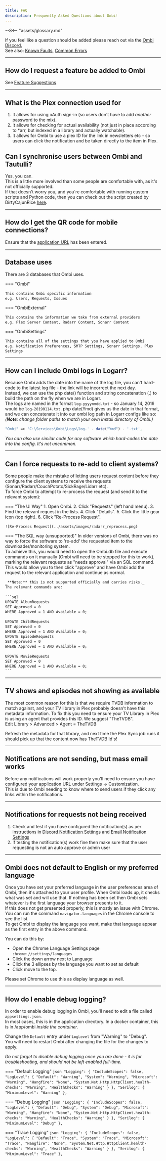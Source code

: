 ```yaml
---
title: FAQ
description: Frequently Asked Questions about Ombi!
---
```


--8<-- "assets/glossary.md"

If you feel like a question should be added please reach out via the [Ombi Discord.](https://discord.gg/Sa7wNWb)  
See also: [Known Faults](known-faults), [Common Errors](common-errors)

***

## How do I request a feature be added to Ombi

See [Feature Suggestions](../../guides/feature-suggestions)
***

## What is the Plex connection used for

1) It allows for using oAuth sign-in (so users don't have to add _another_ password to the mix).
1) It allows for checking for actual availability (not just in place according to *arr, but indexed in a library and actually watchable).
1) It allows for Ombi to use a plex ID for the link in newsletters etc - so users can click the notification and be taken directly to the item in Plex.

## Can I synchronise users between Ombi and Tautulli?

Yes, you can.  
This is a little more involved than some people are comfortable with, as it's not officially supported.  
If that doesn't worry you, and you're comfortable with running custom scripts and Python code, then you can check out the script created by DirtyCajunRice [here](../info/ombi-tautulli.md).
***

## How do I get the QR code for mobile connections?

Ensure that the [application URL](../../settings/customization/#application-url) has been entered.  
***

## Database uses

There are 3 databases that Ombi uses.

=== "Ombi"

    This contains Ombi specific information  
    e.g. Users, Requests, Issues

=== "OmbiExternal"

    This contains the information we take from external providers  
    e.g. Plex Server Content, Radarr Content, Sonarr Content

=== "OmbiSettings"

    This contains all of the settings that you have applied to Ombi  
    e.g. Notification Preferences, SMTP Settings, Sonarr Settings, Plex Settings

***

## How can I include Ombi logs in Logarr?

Because Ombi adds the date into the name of the log file, you can't hard-code to the latest log file - the link will be incorrect the next day.  
Instead, we can use the php date() function and string concatenation (.) to build the path on the fly when we are in Logarr.  
The logs are named in the format `log-yyyymmdd.txt` - so January 14, 2019 would be `log-20190114.txt`. php date(Ymd) gives us the date in that format, and we can concatenate it into our ombi log path in Logarr configs like so:  
_(**Note**: change folder paths to match your own install directory of Ombi.)_  

```php
"Ombi" => 'C:\Services\Ombi\Logs\log-' . date("Ymd") . '.txt',
```

_You can also use similar code for any software which hard-codes the date into the config. It's not uncommon._

***

## Can I force requests to re-add to client systems?

Some people make the mistake of letting users request content before they configure the client systems to receive the requests (Sonarr/Radarr/CouchPotato/SickRage/Lidarr etc).  
To force Ombi to attempt to re-process the request (and send it to the relevant system):

=== "The UI Way"
    1. Open Ombi.
    2. Click "Requests" (left hand menu).
    3. Find the relevant request in the lists.
    4. Click "Details".
    5. Click the little gear icon (top right).
    6. Click "Re-Process Request".

    ![Re-Process Request](../assets/images/radarr_reprocess.png)

=== "The SQL way (unsupported)"
    In older versions of Ombi, there was no way to force the software to 're-add' the requested item to the downloader/monitoring system.  
    To achieve this, you would need to open the Ombi.db file and execute commands on it manually (Ombi will need to be stopped for this to work), marking the relevant requests as "needs approval" via an SQL command.  
    This would allow you to then click "approve" and have Ombi add the request to the relevant application and continue as normal.  

    _**Note:** this is not supported officially and carries risks._  
    The relevant commands are:  

    ```sql
    UPDATE AlbumRequests
    SET Approved = 0
    WHERE Approved = 1 AND Available = 0;

    UPDATE ChildRequests
    SET Approved = 0
    WHERE Approved = 1 AND Available = 0;
    UPDATE EpisodeRequests
    SET Approved = 0
    WHERE Approved = 1 AND Available = 0;

    UPDATE MovieRequests
    SET Approved = 0 
    WHERE Approved = 1 AND Available = 0;
    ```

***

## TV shows and episodes not showing as available

The most common reason for this is that we require TVDB information to match against, and your TV library in Plex probably doesn't have this metadata information.
To fix this you need to ensure your TV Library in Plex is using an agent that provides this ID. We suggest "TheTVDB".  
Edit Library > Advanced > Agent = TheTVDB

Refresh the metadata for that library, and next time the Plex Sync job runs it should pick up that the content now has TheTVDB Id's!
***

## Notifications are not sending, but mass email works

Before any notifications will work properly you'll need to ensure you have configured your application URL under Settings -> Customization.  
This is due to Ombi needing to know where to send users if they click any links within the notifications.
***

## Notifications for requests not being received

1. Check and test if you have configured the notification(s) as per instructions in [Discord Notification Settings](../../settings/notifications/discord) and [Email Notification Settings](../../settings/notifications/email)
2. If testing the notification(s) work fine then make sure that the user requesting is not an auto approve or admin user

***

## Ombi does not default to English or my preferred language

Once you have set your preferred language in the user preferences area of Ombi, then it's attached to your user profile. When Ombi loads up, it checks what was set and will use that. If nothing has been set then Ombi sets whatever is the first language your browser presents to it.  
If this does not get presented properly, this is mostly an issue with Chrome.  
You can run the command `navigator.languages` in the Chrome console to see the list.  
To get Ombi to display the language you want, make that language appear as the first entry in the above command.

You can do this by:

- Open the Chrome Language Settings page  
`chrome://settings/languages`
- Click the down arrow next to Language
- Click the 3 ellipses by the language you want to set as default
- Click move to the top.

Please set Chrome to use this as display language as well.
***

## How do I enable debug logging?

In order to enable debug logging in Ombi, you'll need to edit a file called `appsettings.json`.  
In most cases, this is in the application directory. In a docker container, this is in /app/ombi _inside the container_.  

Change the `Default` entry under `LogLevel` from "Warning" to "Debug".  
You will need to restart Ombi after changing the file for the changes to apply.  

_Do not forget to disable debug logging once you are done - it is for troubleshooting, and should not be left enabled full-time._

=== "Default Logging"
    ```json
    "Logging": {
        "IncludeScopes": false,
        "LogLevel": {
        "Default": "Warning",
        "System": "Warning",
        "Microsoft": "Warning",
        "Hangfire": "None",
        "System.Net.Http.HttpClient.health-checks": "Warning",
        "HealthChecks": "Warning"
        }
    },
    "Serilog": {
        "MinimumLevel": "Warning"
    },
    ```

=== "Debug Logging"
    ```json
    "Logging": {
        "IncludeScopes": false,
        "LogLevel": {
        "Default": "Debug",
        "System": "Debug",
        "Microsoft": "Warning",
        "Hangfire": "None",
        "System.Net.Http.HttpClient.health-checks": "Warning",
        "HealthChecks": "Warning"
        }
    },
    "Serilog": {
        "MinimumLevel": "Debug"
    },
    ```

=== "Trace Logging"
    ```json
    "Logging": {
        "IncludeScopes": false,
        "LogLevel": {
        "Default": "Trace",
        "System": "Trace",
        "Microsoft": "Trace",
        "Hangfire": "None",
        "System.Net.Http.HttpClient.health-checks": "Warning",
        "HealthChecks": "Warning"
        }
    },
    "Serilog": {
        "MinimumLevel": "Trace"
    },
    ```
